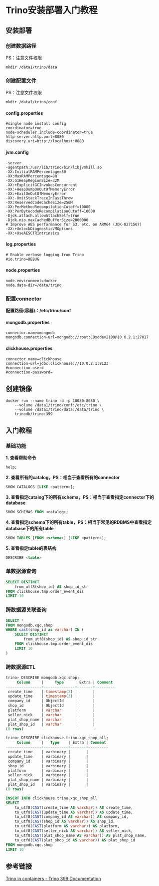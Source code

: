 # Trino安装部署入门教程

## 安装部署

### 创建数据路径

PS：注意文件权限

```Shell
mkdir /data1/trino/data
```



### 创建配置文件

PS：注意文件权限

```Shell
mkdir /data1/trino/conf
```



#### config.properties

```Shell
#single node install config
coordinator=true
node-scheduler.include-coordinator=true
http-server.http.port=8080
discovery.uri=http://localhost:8080
```

#### jvm.config

```Shell
-server
-agentpath:/usr/lib/trino/bin/libjvmkill.so
-XX:InitialRAMPercentage=80
-XX:MaxRAMPercentage=80
-XX:G1HeapRegionSize=32M
-XX:+ExplicitGCInvokesConcurrent
-XX:+HeapDumpOnOutOfMemoryError
-XX:+ExitOnOutOfMemoryError
-XX:-OmitStackTraceInFastThrow
-XX:ReservedCodeCacheSize=256M
-XX:PerMethodRecompilationCutoff=10000
-XX:PerBytecodeRecompilationCutoff=10000
-Djdk.attach.allowAttachSelf=true
-Djdk.nio.maxCachedBufferSize=2000000
# Improve AES performance for S3, etc. on ARM64 (JDK-8271567)
-XX:+UnlockDiagnosticVMOptions
-XX:+UseAESCTRIntrinsics
```

#### log.properties

```Shell
# Enable verbose logging from Trino
#io.trino=DEBUG
```

#### node.properties

```Shell
node.environment=docker
node.data-dir=/data/trino
```

### 配置connector

**配置路径(容器)：/etc/trino/conf**



#### mongodb.properties

```Shell
connector.name=mongodb
mongodb.connection-url=mongodb://root:CDxddev2189@10.0.2.1:27017
```

#### clickhouse.properties

```Shell
connector.name=clickhouse
connection-url=jdbc:clickhouse://10.0.2.1:8123
#connection-user=
#connection-password=
```

## 创建镜像

```Shell
docker run --name trino -d -p 18080:8080 \
    --volume /data1/trino/conf:/etc/trino \
    --volume /data1/trino/data:/data/trino \
    trinodb/trino:399
```

## 入门教程

### 基础功能



**1. 查看帮助命令**

```sql
help;
```



**2. 查看所有的catalog，PS：相当于查看所有的connector**

```sql
SHOW CATALOGS [LIKE <pattern>];
```



**3. 查看指定catalog下的所有schema，PS：相当于查看指定connector下的database**

```sql
SHOW SCHEMAS FROM <catalog>;
```



**4. 查看指定schema下的所有table，PS：相当于常见的RDBMS中查看指定database下的所有table**

```sql
SHOW TABLES [FROM <schema>] [LIKE <pattern>];
```



**5. 查看指定table的表结构**

```sql
DESCRIBE <table>
```



### 单数据源查询

```sql
SELECT DISTINCT
    from_utf8(shop_id) AS shop_id_str
FROM clickhouse.tmp.order_event_dis
LIMIT 10
```



### 跨数据源关联查询

```sql
SELECT *
FROM mongodb.xqc.shop
WHERE cast(shop_id as varchar) IN (
    SELECT DISTINCT
        from_utf8(shop_id) AS shop_id_str
    FROM clickhouse.tmp.order_event_dis
    LIMIT 10
)
```



### 跨数据源ETL

```sql
trino> DESCRIBE mongodb.xqc.shop;
     Column     |     Type     | Extra | Comment 
----------------+--------------+-------+---------
 create_time    | timestamp(3) |       |         
 update_time    | timestamp(3) |       |         
 company_id     | ObjectId     |       |         
 shop_id        | ObjectId     |       |         
 platform       | varchar      |       |         
 seller_nick    | varchar      |       |         
 plat_shop_name | varchar      |       |         
 plat_shop_id   | varchar      |       |         
(8 rows)
```



```sql
trino> DESCRIBE clickhouse.trino.xqc_shop_all;
     Column     |   Type    | Extra | Comment 
----------------+-----------+-------+---------
 create_time    | varbinary |       |         
 update_time    | varbinary |       |         
 company_id     | varbinary |       |         
 shop_id        | varbinary |       |         
 platform       | varbinary |       |         
 seller_nick    | varbinary |       |         
 plat_shop_name | varbinary |       |         
 plat_shop_id   | varbinary |       |         
(8 rows)
```



```sql
INSERT INTO clickhouse.trino.xqc_shop_all
SELECT
    to_utf8(CAST(create_time AS varchar)) AS create_time,
    to_utf8(CAST(update_time AS varchar)) AS update_time,
    to_utf8(CAST(company_id AS varchar)) AS company_id,
    to_utf8(CAST(shop_id AS varchar)) AS shop_id,
    to_utf8(CAST(platform AS varchar)) AS platform,
    to_utf8(CAST(seller_nick AS varchar)) AS seller_nick,
    to_utf8(CAST(plat_shop_name AS varchar)) AS plat_shop_name,
    to_utf8(CAST(plat_shop_id AS varchar)) AS plat_shop_id
FROM mongodb.xqc.shop
LIMIT 10
```



## 参考链接

[Trino in containers - Trino 399 Documentation](https://trino.io/docs/current/installation/containers.html)